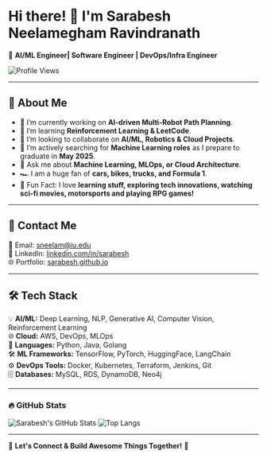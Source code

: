 # Hi there! 👋 I'm Sarabesh Neelamegham Ravindranath

🚀 **AI/ML Engineer| Software Engineer | DevOps/Infra Engineer**

![Profile Views](https://komarev.com/ghpvc/?username=sarabesh&label=Profile%20Views&color=blueviolet&style=flat)

---

## 🎯 About Me
- 🔭 I’m currently working on **AI-driven Multi-Robot Path Planning**.
- 🌱 I’m learning **Reinforcement Learning & LeetCode**.
- 👯 I’m looking to collaborate on **AI/ML, Robotics & Cloud Projects**.
- 🎯 I’m actively searching for **Machine Learning roles** as I prepare to graduate in **May 2025**.
- 💬 Ask me about **Machine Learning, MLOps, or Cloud Architecture**.
- 🏎️ I am a huge fan of **cars, bikes, trucks, and Formula 1**.
- 🎨 Fun Fact: I love **learning stuff, exploring tech innovations, watching sci-fi movies, motorsports and playing RPG games!**

---

## 📧 Contact Me
📩 Email: [sneelam@iu.edu](mailto:sneelam@iu.edu)  
🔗 LinkedIn: [linkedin.com/in/sarabesh](https://linkedin.com/in/sarabesh)  
🌐 Portfolio: [sarabesh.github.io](https://sarabesh.github.io)

---

## 🛠 Tech Stack
💡 **AI/ML:** Deep Learning, NLP, Generative AI, Computer Vision, Reinforcement Learning  
🌐 **Cloud:** AWS, DevOps, MLOps  
🔧 **Languages:** Python, Java, Golang  
🛠 **ML Frameworks:** TensorFlow, PyTorch, HuggingFace, LangChain  
⚙️ **DevOps Tools:** Docker, Kubernetes, Terraform, Jenkins, Git  
🗄 **Databases:** MySQL, RDS, DynamoDB, Neo4j  

---

### 🔥 GitHub Stats
![Sarabesh's GitHub Stats](https://github-readme-stats.vercel.app/api?username=sarabesh&show_icons=true&theme=radical)
![Top Langs](https://github-readme-stats.vercel.app/api/top-langs/?username=sarabesh&layout=compact&theme=radical)

---

🌟 **Let's Connect & Build Awesome Things Together!** 🚀
